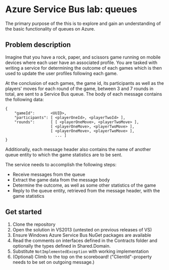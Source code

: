 # Azure Service Bus lab: queues

The primary purpose of the this is to explore and gain an understanding of the
basic functionality of queues on Azure.

## Problem description

Imagine that you have a rock, paper, and scissors game running on mobile
devices where each user have an associated profile. You are tasked with writing
a service for determining the outcome of each games which is then used to
update the user profiles following each game.

At the conclusion of each games, the game id, its participants as well as the
players' moves for each round of the game, between 3 and 7 rounds in total, are
sent to a Service Bus queue. The body of each message contains the following
data:

    {
        "gameId":       <UUID>,
        "participants": [ <playerOneId>, <playerTwoId> ],
        "rounds":       [ [ <playerOneMove>, <playerTwoMove> ],
                        [ <playerOneMove>, <playerTwoMove> ],
                        [ <playerOneMove>, <playerTwoMove> ],
                          ... ]
    }

Additionally, each message header also contains the name of another queue
entity to which the game statistics are to be sent.

The service needs to accomplish the following steps:

- Receive messages from the queue
- Extract the game data from the message body
- Determine the outcome, as well as some other statistics of the game
- Reply to the queue entity, retrieved from the message header, with the game
  statistics

## Get started

1. Clone the repository
2. Open the solution in VS2013 (untested on previous releases of VS)
3. Ensure Windows Azure Service Bus NuGet packages are available
4. Read the comments on interfaces defined in the Contracts folder and
   optionally the types defined in Shared.Domain.
5. Substitute ``NotImplementedException`` with working implementation
6. (Optional) Climb to the top on the scoreboard! ("ClientId"-property
   needs to be set on outgoing message.)
